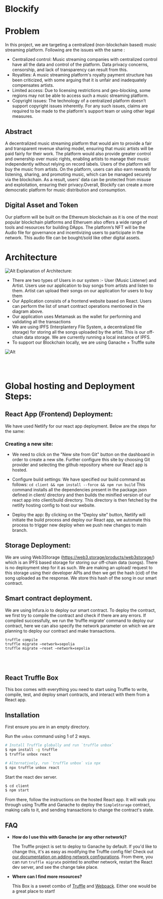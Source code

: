 # Blockify

# Problem
In this project, we are targeting a centralized (non-blockchain based) music streaming platform.
Following are the issues with the same :

* Centralized control: Music streaming companies with centralized control have all the data and control of the platform. Data privacy concerns, censorship, and lack of transparency can result from this.
* Royalties: A music streaming platform's royalty payment structure has been criticized, with some arguing that it is unfair and inadequately compensates artists.
* Limited access: Due to licensing restrictions and geo-blocking, some regions may not be able to access such a music streaming platform.
* Copyright issues: The technology of a centralized platform doesn’t support copyright issues inherently. For any such issues, claims are required to be made to the platform's support team or using other legal measures.


## Abstract
A decentralized music streaming platform that would aim to provide a fair and transparent revenue sharing model, ensuring that music artists will be paid fairly for their work. The platform would also provide greater control and ownership over music rights, enabling artists to manage their music independently without relying on record labels. Users of the platform will buy the music from artists. On the platform, users can also earn rewards for listening, sharing, and promoting music, which can be managed securely via the blockchain. As a result, users' data can be protected from misuse and exploitation, ensuring their privacy.Overall, Blockify can create a more democratic platform for music distribution and consumption.


## Digital Asset and Token
Our platform will be built on the Ethereum blockchain as it is one of the most popular blockchain platforms and Etheruem also offers a wide range of tools and resources for building DApps.
The platform’s NFT will be the Audio file for governance and incentivizing users to participate in the network. This audio file can be bought/sold like other digital assets.


# Architecture
![Alt](/docs/arch.jpg "Architecture")
Explanation of Architecture:
* There are two types of Users in our system :- User (Music Listener) and Artist. 
  Users use our application to buy songs from artists and listen to them. 
  Artist can upload their songs on our application for users to buy them
* Our Application consists of a frontend website based on React. Users can perform the list of smart contract operations mentioned in the diagram above.
* Our application uses Metamask as the wallet for performing and validating all the transactions
* We are using IPFS (Interplantery File System, a decentralized file storage) for storing all the songs uploaded by the artist. This is our off-chain data storage. We are currently running a local instance of IPFS.
* To support our Blockchain locally, we are using Ganache + Truffle suite

![Alt](/docs/usecase.jpg "Use Case")

<br><br>
# Global hosting and Deployment Steps:

## React App (Frontend) Deployment:
We have used Netlify for our react app deployment. Below are the steps for the same:

### Creating a new site: 
* We need to click on the "New site from Git" button on the dashboard in order to create a new site. Further configure this site by choosing Git provider and selecting the github repository where our React app is hosted.

* Configure build settings: 
  We have specified our build command as follows:
  `cd client && npm install --force && npm run build`
  This command installs all the dependencies present in the package.json defined in client/ directory and then builds the minified version of our react app into client/build directory.
  This directory is then fetched by the netlify hosting config to host our website.
 
* Deploy the app: 
By clicking on the "Deploy site" button, Netlify will initiate the build process and deploy our React app, we automate this process to trigger new deploy when we push new changes to main branch.

## Storage Deployment:
We are using Web3Storage (https://web3.storage/products/web3storage/) which is an IPFS based storage for storing our off-chain data (songs). There is no deployment step for it as such. We are making an upload/ request to this storage using their developer APIs and then we get the hash (cid) of the song uploaded as the response. We store this hash of the song in our smart contract.

## Smart contract deployment.
We are using Infura.io to deploy our smart contract.
To deploy the contract, we first try to compile the contract and check if there are any errors.
If compiled successfully, we run the ‘truffle migrate’ command to deploy our contract, here we can also specify the network parameter on which we are planning to deploy our contract and make transactions.


`truffle compile`<br>
`truffle migrate –network=sepolia` <br>
`truffle migrate –reset –network=sepolia`<br>



<br><br>
## React Truffle Box

This box comes with everything you need to start using Truffle to write, compile, test, and deploy smart contracts, and interact with them from a React app.

## Installation

First ensure you are in an empty directory.

Run the `unbox` command using 1 of 2 ways.

```sh
# Install Truffle globally and run `truffle unbox`
$ npm install -g truffle
$ truffle unbox react
```

```sh
# Alternatively, run `truffle unbox` via npx
$ npx truffle unbox react
```

Start the react dev server.

```sh
$ cd client
$ npm start
```

From there, follow the instructions on the hosted React app. It will walk you through using Truffle and Ganache to deploy the `SimpleStorage` contract, making calls to it, and sending transactions to change the contract's state.

## FAQ

- __How do I use this with Ganache (or any other network)?__

  The Truffle project is set to deploy to Ganache by default. If you'd like to change this, it's as easy as modifying the Truffle config file! Check out [our documentation on adding network configurations](https://trufflesuite.com/docs/truffle/reference/configuration/#networks). From there, you can run `truffle migrate` pointed to another network, restart the React dev server, and see the change take place.

- __Where can I find more resources?__

  This Box is a sweet combo of [Truffle](https://trufflesuite.com) and [Webpack](https://webpack.js.org). Either one would be a great place to start!
